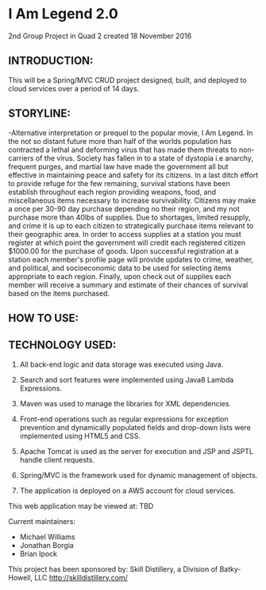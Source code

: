 # I Am Legend 2.0
2nd Group Project in Quad 2 created 18 November 2016

INTRODUCTION:
--------------------
This will be a Spring/MVC CRUD project designed, built, and deployed to cloud services over a period of 14 days.

STORYLINE:
--------------------

-Alternative interpretation or prequel to the popular movie, I Am Legend.  In the not so distant future more than half of the worlds population has contracted a lethal and deforming virus that has  made them threats to non-carriers of the virus.  Society has fallen in to a state of dystopia i.e anarchy, frequent purges, and martial law have made the government all but effective in maintaining peace and safety for its citizens.  In a last ditch effort to provide refuge for the few remaining, survival stations have been establish throughout each region providing weapons, food, and miscellaneous items necessary to increase survivability.  Citizens may make a once per 30-90 day purchase depending no their region, and my not purchase more than 40lbs of supplies.  Due to shortages, limited resupply, and crime it is up to each citizen to strategically purchase items relevant to their geographic area.  In order to access supplies at a station you must register at which point the government will credit each registered citizen $1000.00 for the purchase of goods.  Upon successful registration at a station each member's profile page will provide updates to crime, weather, and political, and socioeconomic data to be used for selecting items appropriate to each region.  Finally, upon check out of supplies each member will receive a summary and estimate of their chances of survival based on the items purchased.


HOW TO USE:
---------------------



TECHNOLOGY USED:
-----------------
1.  All back-end logic and data storage was executed using Java.

2.  Search and sort features were implemented using Java8 Lambda Expressions.

3.  Maven was used to manage the libraries for XML dependencies.

4.  Front-end operations such as regular expressions for exception prevention and dynamically populated fields and drop-down lists were implemented using HTML5 and CSS.

5.  Apache Tomcat is used as the server for execution and JSP and JSPTL handle client requests.

6.  Spring/MVC is the framework used for dynamic management of objects.

7.  The application is deployed on a AWS account for cloud services.

This web application may be viewed at: TBD

Current maintainers:
 * Michael Williams
 * Jonathan Borgia
 * Brian Ipock

This project has been sponsored by:
Skill Distillery, a Division of Batky-Howell, LLC
http://skilldistillery.com/
